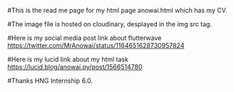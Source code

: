 
#This is the read me page for my html page anowai.html which has my CV.

#The image file is hosted on cloudinary, desplayed in the img src tag.

#Here is my social media post link about flutterwave
https://twitter.com/MrAnowai/status/1164651628730957824

#Here is my lucid link about my html task
https://lucid.blog/anowai.py/post/1566514780

#Thanks HNG Internship 6.0.